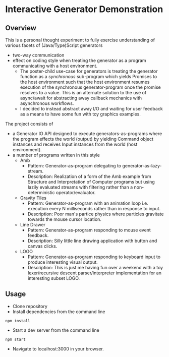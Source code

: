 # Interactive Generator Demonstration
## Overview
This is a personal thought experiment to fully exercise understanding of various facets of (Java/Type)Script generators
* two-way communication
* effect on coding style when treating the generator as a program communicating with a host environment.
  * The poster-child use-case for generators is treating the generator function as a _synchronous_ sub-program which yields Promises to the host environment such that the host environment resumes execution of the synchronous generator-program once the promise resolves to a value. This is an alternate solution to the use of async/await for abstracting away callback mechanics with asynchronous workflows.
  * I decided to instead abstract away I/O and waiting for user feedback as a means to have some fun with toy graphics examples.

The project consists of 
* a Generator IO API designed to execute generators-as-programs where the program effects the world (output) by yielding Command object instances and receives Input instances from the world (host environment).
* a number of programs written in this style
  * Amb 
    * Pattern: Generator-as-program delegating to generator-as-lazy-stream. 
    * Description: Realization of a form of the Amb example from Structure and Interpretation of Computer programs but using lazily evaluated streams with filtering rather than a non-deterministic operator/evaluator.
  * Gravity Tiles 
    * Pattern: Generator-as-program with an animation loop i.e. execution every N milliseconds rather than in response to input.
    * Description: Poor man's partice physics where particles gravitate towards the mouse cursor location.
  * Line Drawer
    * Pattern: Generator-as-program responding to mouse event feedback.
    * Description: Silly little line drawing application with button and canvas clicks.
  * LOGO
    * Pattern: Generator-as-program responding to keyboard input to produce interesting visual output.
    * Description: This is just me having fun over a weekend with a toy lexer/recursive descent parser/interpreter implementation for an interesting subset LOGO. 

## Usage
* Clone repository
* Install dependencies from the command line
```
npm install
```
* Start a dev server from the command line
```
npm start
```
* Navigate to localhost:3000 in your browser.